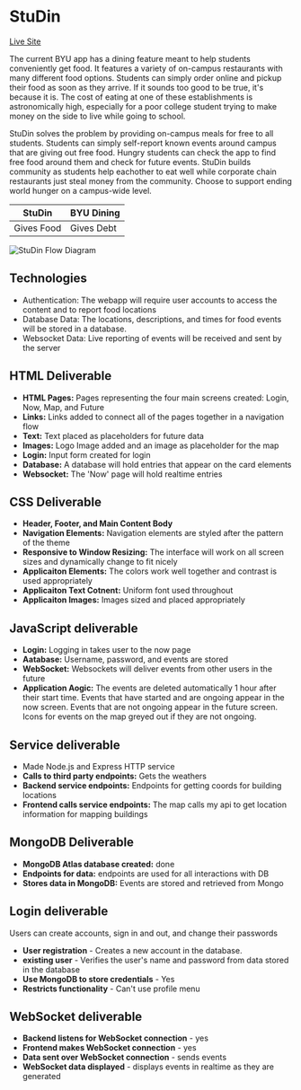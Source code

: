 # StuDin #
[Live Site](startup.jamesphelps.click)

The current BYU app has a dining feature meant to help students conveniently get food. It features a variety of on-campus restaurants with many different food options. Students can simply order online and pickup their food as soon as they arrive. If it sounds too good to be true, it's because it is. The cost of eating at one of these establishments is astronomically high, especially for a poor college student trying to make money on the side to live while going to school.

StuDin solves the problem by providing on-campus meals for free to all students. Students can simply self-report known events around campus that are giving out free food. Hungry students can check the app to find free food around them and check for future events. StuDin builds community as students help eachother to eat well while corporate chain restaurants just steal money from the community. Choose to support ending world hunger on a campus-wide level.

| StuDin | BYU Dining |
| --- | --- |
| Gives Food | Gives Debt |

![StuDin Flow Diagram](https://drive.google.com/uc?export=download&id=1IEGCuuyei5nlO7TLkkGEmKMp8--Zk1UR)

## Technologies ##
* Authentication: The webapp will require user accounts to access the content and to report food locations
* Database Data: The locations, descriptions, and times for food events will be stored in a database.
* Websocket Data: Live reporting of events will be received and sent by the server

## HTML Deliverable ##
* **HTML Pages:** Pages representing the four main screens created: Login, Now, Map, and Future
* **Links:** Links added to connect all of the pages together in a navigation flow
* **Text:** Text placed as placeholders for future data
* **Images:** Logo Image added and an image as placeholder for the map
* **Login:** Input form created for login
* **Database:** A database will hold entries that appear on the card elements 
* **Websocket:** The 'Now' page will hold realtime entries

## CSS Deliverable ## 
* **Header, Footer, and Main Content Body**
* **Navigation Elements:** Navigation elements are styled after the pattern of the theme
* **Responsive to Window Resizing:** The interface will work on all screen sizes and dynamically change to fit nicely
* **Applicaiton Elements:** The colors work well together and contrast is used appropriately
* **Applicaiton Text Cotnent:** Uniform font used throughout
* **Applicaiton Images:** Images sized and placed appropriately

## JavaScript deliverable
- **Login:**  Logging in takes user to the now page
- **Aatabase:** Username, password, and events are stored
- **WebSocket:** Websockets will deliver events from other users in the future
- **Application Aogic:** The events are deleted automatically 1 hour after their start time. Events that have started and are ongoing appear in the now screen. Events that are not ongoing appear in the future screen. Icons for events on the map greyed out if they are not ongoing.

## Service deliverable

- Made Node.js and Express HTTP service
- **Calls to third party endpoints:** Gets the weathers
- **Backend service endpoints:** Endpoints for getting coords for building locations
- **Frontend calls service endpoints:** The map calls my api to get location information for mapping buildings

## MongoDB Deliverable

- **MongoDB Atlas database created:** done
- **Endpoints for data:** endpoints are used for all interactions with DB
- **Stores data in MongoDB:** Events are stored and retrieved from Mongo

## Login deliverable

Users can create accounts, sign in and out, and change their passwords

- **User registration** - Creates a new account in the database.
- **existing user** - Verifies the user's name and password from data stored in the database
- **Use MongoDB to store credentials** - Yes
- **Restricts functionality** - Can't use profile menu


## WebSocket deliverable

- **Backend listens for WebSocket connection** - yes
- **Frontend makes WebSocket connection** - yes
- **Data sent over WebSocket connection** - sends events
- **WebSocket data displayed** - displays events in realtime as they are generated

